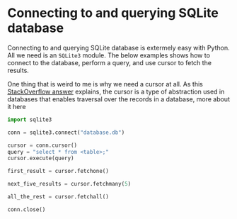 # Connecting to and querying SQLite database

Connecting to and querying SQLite database is extermely easy with Python. All we need is an `SQLite3` module. The below examples shows how to connect to the database, perform a query, and use cursor to fetch the results. 

One thing that is weird to me is why we need a cursor at all. As this [StackOverflow answer](http://stackoverflow.com/questions/6318126/why-do-you-need-to-create-a-cursor-when-querying-a-sqlite-database) explains, the cursor is a type of abstraction used in databases that enables traversal over the records in a database, more about it here 

```python
import sqlite3

conn = sqlite3.connect("database.db")

cursor = conn.cursor()
query = "select * from <table>;"
cursor.execute(query)

first_result = cursor.fetchone()

next_five_results = cursor.fetchmany(5)

all_the_rest = cursor.fetchall()

conn.close()
```
